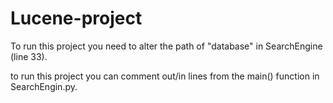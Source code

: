 # Lucene-project
To run this project you need to alter the path of "database" in SearchEngine (line 33).

to run this project you can comment out/in lines from the main() function in SearchEngin.py.
